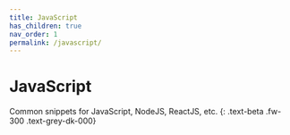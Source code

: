 ```yaml
---
title: JavaScript
has_children: true
nav_order: 1
permalink: /javascript/
---
```


# JavaScript

Common snippets for JavaScript, NodeJS, ReactJS, etc.
{: .text-beta .fw-300 .text-grey-dk-000}
